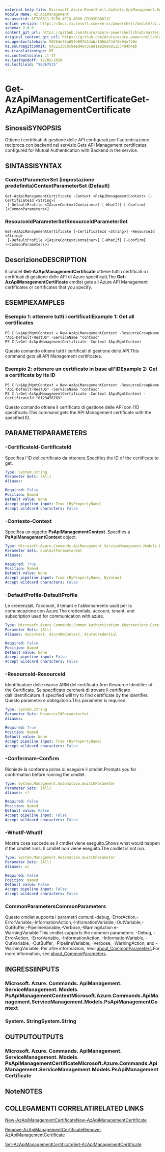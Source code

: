 ```yaml
---
external help file: Microsoft.Azure.PowerShell.Cmdlets.ApiManagement.ServiceManagement.dll-Help.xml
Module Name: Az.ApiManagement
ms.assetid: 6F7C6611-5C56-4F1D-AB98-CDD92D88821C
online version: https://docs.microsoft.com/en-us/powershell/module/az.apimanagement/get-azapimanagementcertificate
schema: 2.0.0
content_git_url: https://github.com/Azure/azure-powershell/blob/master/src/ApiManagement/ApiManagement/help/Get-AzApiManagementCertificate.md
original_content_git_url: https://github.com/Azure/azure-powershell/blob/master/src/ApiManagement/ApiManagement/help/Get-AzApiManagementCertificate.md
ms.openlocfilehash: 9826de76a65fe097d2daba106bd74df5e94a730e
ms.sourcegitcommit: 04221336bc9eed46c05ed1e828a6811534d4b4ab
ms.translationtype: MT
ms.contentlocale: it-IT
ms.lasthandoff: 12/08/2020
ms.locfileid: "98367835"
---
```

# <span data-ttu-id="cacdc-101">Get-AzApiManagementCertificate</span><span class="sxs-lookup"><span data-stu-id="cacdc-101">Get-AzApiManagementCertificate</span></span>

## <span data-ttu-id="cacdc-102">Sinossi</span><span class="sxs-lookup"><span data-stu-id="cacdc-102">SYNOPSIS</span></span>
<span data-ttu-id="cacdc-103">Ottiene i certificati di gestione delle API configurati per l'autenticazione reciproca con backend nel servizio.</span><span class="sxs-lookup"><span data-stu-id="cacdc-103">Gets API Management certificates configured for Mutual Authentication with Backend in the service.</span></span>

## <span data-ttu-id="cacdc-104">SINTASSI</span><span class="sxs-lookup"><span data-stu-id="cacdc-104">SYNTAX</span></span>

### <span data-ttu-id="cacdc-105">ContextParameterSet (impostazione predefinita)</span><span class="sxs-lookup"><span data-stu-id="cacdc-105">ContextParameterSet (Default)</span></span>
```
Get-AzApiManagementCertificate -Context <PsApiManagementContext> [-CertificateId <String>]
 [-DefaultProfile <IAzureContextContainer>] [-WhatIf] [-Confirm] [<CommonParameters>]
```

### <span data-ttu-id="cacdc-106">ResourceIdParameterSet</span><span class="sxs-lookup"><span data-stu-id="cacdc-106">ResourceIdParameterSet</span></span>
```
Get-AzApiManagementCertificate [-CertificateId <String>] -ResourceId <String>
 [-DefaultProfile <IAzureContextContainer>] [-WhatIf] [-Confirm] [<CommonParameters>]
```

## <span data-ttu-id="cacdc-107">Descrizione</span><span class="sxs-lookup"><span data-stu-id="cacdc-107">DESCRIPTION</span></span>
<span data-ttu-id="cacdc-108">Il cmdlet **Get-AzApiManagementCertificate** ottiene tutti i certificati o i certificati di gestione delle API di Azure specificati.</span><span class="sxs-lookup"><span data-stu-id="cacdc-108">The **Get-AzApiManagementCertificate** cmdlet gets all Azure API Management certificates or certificates that you specify.</span></span>

## <span data-ttu-id="cacdc-109">ESEMPI</span><span class="sxs-lookup"><span data-stu-id="cacdc-109">EXAMPLES</span></span>

### <span data-ttu-id="cacdc-110">Esempio 1: ottenere tutti i certificati</span><span class="sxs-lookup"><span data-stu-id="cacdc-110">Example 1: Get all certificates</span></span>
```
PS C:\>$ApiMgmtContext = New-AzApiManagementContext -ResourceGroupName "Api-Default-WestUS" -ServiceName "contoso"
PS C:\>Get-AzApiManagementCertificate -Context $ApiMgmtContext
```

<span data-ttu-id="cacdc-111">Questo comando ottiene tutti i certificati di gestione delle API.</span><span class="sxs-lookup"><span data-stu-id="cacdc-111">This command gets all API Management certificates.</span></span>

### <span data-ttu-id="cacdc-112">Esempio 2: ottenere un certificato in base all'ID</span><span class="sxs-lookup"><span data-stu-id="cacdc-112">Example 2: Get a certificate by its ID</span></span>
```
PS C:\>$ApiMgmtContext = New-AzApiManagementContext -ResourceGroupName "Api-Default-WestUS" -ServiceName "contoso"
PS C:\>Get-AzApiManagementCertificate -Context $ApiMgmtContext -CertificateId "0123456789"
```

<span data-ttu-id="cacdc-113">Questo comando ottiene il certificato di gestione delle API con l'ID specificato.</span><span class="sxs-lookup"><span data-stu-id="cacdc-113">This command gets the API Management certificate with the specified ID.</span></span>

## <span data-ttu-id="cacdc-114">PARAMETRI</span><span class="sxs-lookup"><span data-stu-id="cacdc-114">PARAMETERS</span></span>

### <span data-ttu-id="cacdc-115">-CertificateId</span><span class="sxs-lookup"><span data-stu-id="cacdc-115">-CertificateId</span></span>
<span data-ttu-id="cacdc-116">Specifica l'ID del certificato da ottenere.</span><span class="sxs-lookup"><span data-stu-id="cacdc-116">Specifies the ID of the certificate to get.</span></span>

```yaml
Type: System.String
Parameter Sets: (All)
Aliases:

Required: False
Position: Named
Default value: None
Accept pipeline input: True (ByPropertyName)
Accept wildcard characters: False
```

### <span data-ttu-id="cacdc-117">-Contesto</span><span class="sxs-lookup"><span data-stu-id="cacdc-117">-Context</span></span>
<span data-ttu-id="cacdc-118">Specifica un oggetto **PsApiManagementContext** .</span><span class="sxs-lookup"><span data-stu-id="cacdc-118">Specifies a **PsApiManagementContext** object.</span></span>

```yaml
Type: Microsoft.Azure.Commands.ApiManagement.ServiceManagement.Models.PsApiManagementContext
Parameter Sets: ContextParameterSet
Aliases:

Required: True
Position: Named
Default value: None
Accept pipeline input: True (ByPropertyName, ByValue)
Accept wildcard characters: False
```

### <span data-ttu-id="cacdc-119">-DefaultProfile</span><span class="sxs-lookup"><span data-stu-id="cacdc-119">-DefaultProfile</span></span>
<span data-ttu-id="cacdc-120">Le credenziali, l'account, il tenant e l'abbonamento usati per la comunicazione con Azure.</span><span class="sxs-lookup"><span data-stu-id="cacdc-120">The credentials, account, tenant, and subscription used for communication with azure.</span></span>

```yaml
Type: Microsoft.Azure.Commands.Common.Authentication.Abstractions.Core.IAzureContextContainer
Parameter Sets: (All)
Aliases: AzContext, AzureRmContext, AzureCredential

Required: False
Position: Named
Default value: None
Accept pipeline input: False
Accept wildcard characters: False
```

### <span data-ttu-id="cacdc-121">-ResourceId</span><span class="sxs-lookup"><span data-stu-id="cacdc-121">-ResourceId</span></span>
<span data-ttu-id="cacdc-122">Identificatore delle risorse ARM del certificato.</span><span class="sxs-lookup"><span data-stu-id="cacdc-122">Arm Resource Identifier of the Certificate.</span></span> <span data-ttu-id="cacdc-123">Se specificato cercherà di trovare il certificato dall'identificatore.</span><span class="sxs-lookup"><span data-stu-id="cacdc-123">If specified will try to find certificate by the identifier.</span></span> <span data-ttu-id="cacdc-124">Questo parametro è obbligatorio.</span><span class="sxs-lookup"><span data-stu-id="cacdc-124">This parameter is required.</span></span>

```yaml
Type: System.String
Parameter Sets: ResourceIdParameterSet
Aliases:

Required: True
Position: Named
Default value: None
Accept pipeline input: True (ByPropertyName)
Accept wildcard characters: False
```

### <span data-ttu-id="cacdc-125">-Confermare</span><span class="sxs-lookup"><span data-stu-id="cacdc-125">-Confirm</span></span>
<span data-ttu-id="cacdc-126">Richiede la conferma prima di eseguire il cmdlet.</span><span class="sxs-lookup"><span data-stu-id="cacdc-126">Prompts you for confirmation before running the cmdlet.</span></span>

```yaml
Type: System.Management.Automation.SwitchParameter
Parameter Sets: (All)
Aliases: cf

Required: False
Position: Named
Default value: False
Accept pipeline input: False
Accept wildcard characters: False
```

### <span data-ttu-id="cacdc-127">-WhatIf</span><span class="sxs-lookup"><span data-stu-id="cacdc-127">-WhatIf</span></span>
<span data-ttu-id="cacdc-128">Mostra cosa succede se il cmdlet viene eseguito.</span><span class="sxs-lookup"><span data-stu-id="cacdc-128">Shows what would happen if the cmdlet runs.</span></span>
<span data-ttu-id="cacdc-129">Il cmdlet non viene eseguito.</span><span class="sxs-lookup"><span data-stu-id="cacdc-129">The cmdlet is not run.</span></span>

```yaml
Type: System.Management.Automation.SwitchParameter
Parameter Sets: (All)
Aliases: wi

Required: False
Position: Named
Default value: False
Accept pipeline input: False
Accept wildcard characters: False
```

### <span data-ttu-id="cacdc-130">CommonParameters</span><span class="sxs-lookup"><span data-stu-id="cacdc-130">CommonParameters</span></span>
<span data-ttu-id="cacdc-131">Questo cmdlet supporta i parametri comuni:-debug,-ErrorAction,-ErrorVariable,-InformationAction,-InformationVariable,-OutVariable,-OutBuffer,-PipelineVariable,-Verbose,-WarningAction e-WarningVariable.</span><span class="sxs-lookup"><span data-stu-id="cacdc-131">This cmdlet supports the common parameters: -Debug, -ErrorAction, -ErrorVariable, -InformationAction, -InformationVariable, -OutVariable, -OutBuffer, -PipelineVariable, -Verbose, -WarningAction, and -WarningVariable.</span></span> <span data-ttu-id="cacdc-132">Per altre informazioni, Vedi [about_CommonParameters](http://go.microsoft.com/fwlink/?LinkID=113216).</span><span class="sxs-lookup"><span data-stu-id="cacdc-132">For more information, see [about_CommonParameters](http://go.microsoft.com/fwlink/?LinkID=113216).</span></span>

## <span data-ttu-id="cacdc-133">INGRESSI</span><span class="sxs-lookup"><span data-stu-id="cacdc-133">INPUTS</span></span>

### <span data-ttu-id="cacdc-134">Microsoft. Azure. Commands. ApiManagement. ServiceManagement. Models. PsApiManagementContext</span><span class="sxs-lookup"><span data-stu-id="cacdc-134">Microsoft.Azure.Commands.ApiManagement.ServiceManagement.Models.PsApiManagementContext</span></span>

### <span data-ttu-id="cacdc-135">System. String</span><span class="sxs-lookup"><span data-stu-id="cacdc-135">System.String</span></span>

## <span data-ttu-id="cacdc-136">OUTPUT</span><span class="sxs-lookup"><span data-stu-id="cacdc-136">OUTPUTS</span></span>

### <span data-ttu-id="cacdc-137">Microsoft. Azure. Commands. ApiManagement. ServiceManagement. Models. PsApiManagementCertificate</span><span class="sxs-lookup"><span data-stu-id="cacdc-137">Microsoft.Azure.Commands.ApiManagement.ServiceManagement.Models.PsApiManagementCertificate</span></span>

## <span data-ttu-id="cacdc-138">Note</span><span class="sxs-lookup"><span data-stu-id="cacdc-138">NOTES</span></span>

## <span data-ttu-id="cacdc-139">COLLEGAMENTI CORRELATI</span><span class="sxs-lookup"><span data-stu-id="cacdc-139">RELATED LINKS</span></span>

[<span data-ttu-id="cacdc-140">New-AzApiManagementCertificate</span><span class="sxs-lookup"><span data-stu-id="cacdc-140">New-AzApiManagementCertificate</span></span>](./New-AzApiManagementCertificate.md)

[<span data-ttu-id="cacdc-141">Remove-AzApiManagementCertificate</span><span class="sxs-lookup"><span data-stu-id="cacdc-141">Remove-AzApiManagementCertificate</span></span>](./Remove-AzApiManagementCertificate.md)

[<span data-ttu-id="cacdc-142">Set-AzApiManagementCertificate</span><span class="sxs-lookup"><span data-stu-id="cacdc-142">Set-AzApiManagementCertificate</span></span>](./Set-AzApiManagementCertificate.md)


